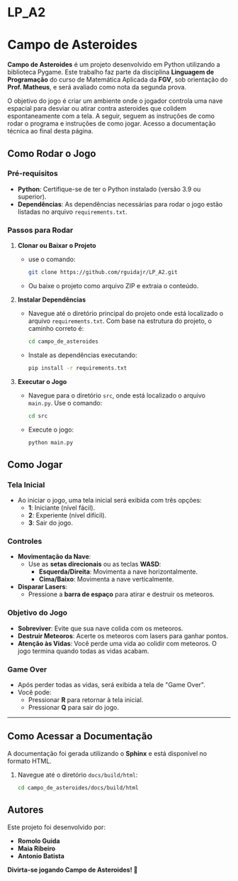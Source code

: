 # LP_A2

# Campo de Asteroides

**Campo de Asteroides** é um projeto desenvolvido em Python utilizando a biblioteca Pygame. Este trabalho faz parte da disciplina **Linguagem de Programação** do curso de Matemática Aplicada da **FGV**, sob orientação do **Prof. Matheus**, e será avaliado como nota da segunda prova.

O objetivo do jogo é criar um ambiente onde o jogador controla uma nave espacial para desviar ou atirar contra asteroides que colidem espontaneamente com a tela. A seguir, seguem as instruções de como rodar o programa e instruções de como jogar. Acesso a documentação técnica ao final desta página.


## Como Rodar o Jogo

### Pré-requisitos
- **Python**: Certifique-se de ter o Python instalado (versão 3.9 ou superior).
- **Dependências**: As dependências necessárias para rodar o jogo estão listadas no arquivo `requirements.txt`.

### Passos para Rodar
1. **Clonar ou Baixar o Projeto**
   - use o comando:
     ```bash
     git clone https://github.com/rguidajr/LP_A2.git
     ```
   - Ou baixe o projeto como arquivo ZIP e extraia o conteúdo.

2. **Instalar Dependências**
   - Navegue até o diretório principal do projeto onde está localizado o arquivo `requirements.txt`. Com base na estrutura do projeto, o caminho correto é:
     ```bash
     cd campo_de_asteroides
     ```
   - Instale as dependências executando:
     ```bash
     pip install -r requirements.txt
     ```

3. **Executar o Jogo**
   - Navegue para o diretório `src`, onde está localizado o arquivo `main.py`. Use o comando:
     ```bash
     cd src
     ```
   - Execute o jogo:
     ```bash
     python main.py
     ```


## Como Jogar

### Tela Inicial
- Ao iniciar o jogo, uma tela inicial será exibida com três opções:
  - **1**: Iniciante (nível fácil).
  - **2**: Experiente (nível difícil).
  - **3**: Sair do jogo.

### Controles
- **Movimentação da Nave**:
  - Use as **setas direcionais** ou as teclas **WASD**:
    - **Esquerda/Direita**: Movimenta a nave horizontalmente.
    - **Cima/Baixo**: Movimenta a nave verticalmente.
- **Disparar Lasers**:
  - Pressione a **barra de espaço** para atirar e destruir os meteoros.

### Objetivo do Jogo
- **Sobreviver**: Evite que sua nave colida com os meteoros.
- **Destruir Meteoros**: Acerte os meteoros com lasers para ganhar pontos.
- **Atenção às Vidas**: Você perde uma vida ao colidir com meteoros. O jogo termina quando todas as vidas acabam.

### Game Over
- Após perder todas as vidas, será exibida a tela de "Game Over".
- Você pode:
  - Pressionar **R** para retornar à tela inicial.
  - Pressionar **Q** para sair do jogo.

---

## Como Acessar a Documentação

A documentação foi gerada utilizando o **Sphinx** e está disponível no formato HTML.

1. Navegue até o diretório `docs/build/html`:
   ```bash
   cd campo_de_asteroides/docs/build/html

## Autores

Este projeto foi desenvolvido por:

- **Romolo Guida**
- **Maia Ribeiro**
- **Antonio Batista**

**Divirta-se jogando Campo de Asteroides! 🚀**

